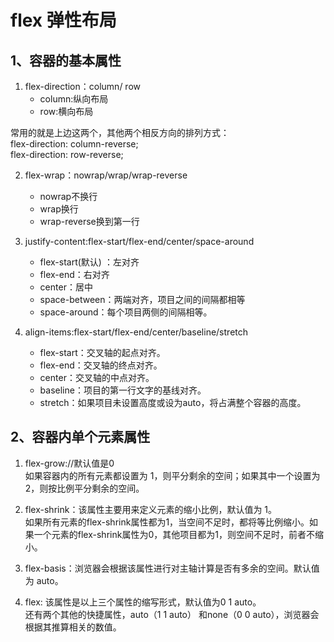 # flex 弹性布局

## 1、容器的基本属性
1. flex-direction：column/ row
    - column:纵向布局 
    - row:横向布局

 常用的就是上边这两个，其他两个相反方向的排列方式：<br/>
    flex-direction: column-reverse;<br/>
    flex-direction: row-reverse;

2.  flex-wrap：nowrap/wrap/wrap-reverse
    - nowrap不换行
    - wrap换行
    - wrap-reverse换到第一行

3. justify-content:flex-start/flex-end/center/space-around
    - flex-start(默认) ：左对齐
    - flex-end：右对齐
    - center：居中
    - space-between：两端对齐，项目之间的间隔都相等
    - space-around：每个项目两侧的间隔相等。

4. align-items:flex-start/flex-end/center/baseline/stretch
    - flex-start：交叉轴的起点对齐。
    - flex-end：交叉轴的终点对齐。
    - center：交叉轴的中点对齐。
    - baseline：项目的第一行文字的基线对齐。
    - stretch：如果项目未设置高度或设为auto，将占满整个容器的高度。


##  2、容器内单个元素属性
1. flex-grow://默认值是0<br/>
如果容器内的所有元素都设置为 1，则平分剩余的空间；如果其中一个设置为 2，则按比例平分剩余的空间。

2. flex-shrink：该属性主要用来定义元素的缩小比例，默认值为 1。<br/>
如果所有元素的flex-shrink属性都为1，当空间不足时，都将等比例缩小。如果一个元素的flex-shrink属性为0，其他项目都为1，则空间不足时，前者不缩小。

3. flex-basis：浏览器会根据该属性进行对主轴计算是否有多余的空间。默认值为 auto。

4. flex: 该属性是以上三个属性的缩写形式，默认值为0 1 auto。<br/>
还有两个其他的快捷属性，auto（1 1 auto） 和none（0 0 auto），浏览器会根据其推算相关的数值。
